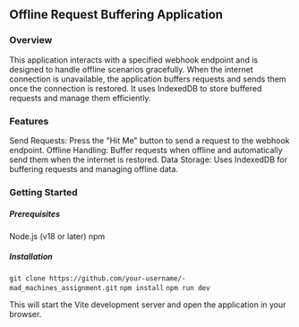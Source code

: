 ## Offline Request Buffering Application

### Overview

This application interacts with a specified webhook endpoint and is designed to handle offline scenarios gracefully. When the internet connection is unavailable, the application buffers requests and sends them once the connection is restored. It uses IndexedDB to store buffered requests and manage them efficiently.

### Features

Send Requests: Press the "Hit Me" button to send a request to the webhook endpoint.
Offline Handling: Buffer requests when offline and automatically send them when the internet is restored.
Data Storage: Uses IndexedDB for buffering requests and managing offline data.

### Getting Started

##### Prerequisites

Node.js (v18 or later)
npm

##### Installation

`git clone https://github.com/your-username/-mad_machines_assignment.git`
`npm install`
`npm run dev`

This will start the Vite development server and open the application in your browser.
